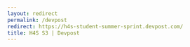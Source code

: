 ```yaml
---
layout: redirect
permalink: /devpost
redirect: https://h4s-student-summer-sprint.devpost.com/
title: H4S S3 | Devpost
---
```

